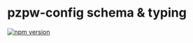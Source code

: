# pzpw-config schema & typing
[![npm version](https://badge.fury.io/js/pzpw-config-schema.svg)](https://badge.fury.io/js/pzpw-config-schema)